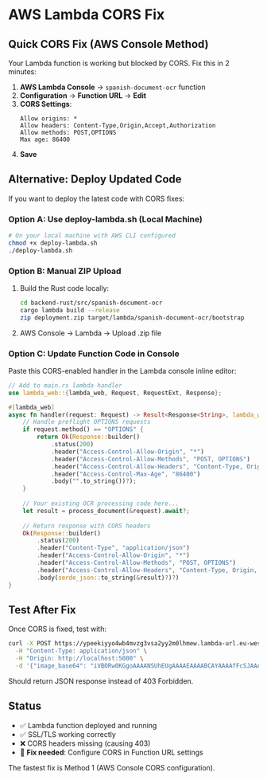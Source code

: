 # AWS Lambda CORS Fix

## Quick CORS Fix (AWS Console Method)

Your Lambda function is working but blocked by CORS. Fix this in 2 minutes:

1. **AWS Lambda Console** → `spanish-document-ocr` function
2. **Configuration** → **Function URL** → **Edit**
3. **CORS Settings**:
   ```
   Allow origins: *
   Allow headers: Content-Type,Origin,Accept,Authorization
   Allow methods: POST,OPTIONS
   Max age: 86400
   ```
4. **Save**

## Alternative: Deploy Updated Code

If you want to deploy the latest code with CORS fixes:

### Option A: Use deploy-lambda.sh (Local Machine)
```bash
# On your local machine with AWS CLI configured
chmod +x deploy-lambda.sh
./deploy-lambda.sh
```

### Option B: Manual ZIP Upload
1. Build the Rust code locally:
   ```bash
   cd backend-rust/src/spanish-document-ocr
   cargo lambda build --release
   zip deployment.zip target/lambda/spanish-document-ocr/bootstrap
   ```
2. AWS Console → Lambda → Upload .zip file

### Option C: Update Function Code in Console
Paste this CORS-enabled handler in the Lambda console inline editor:

```rust
// Add to main.rs lambda handler
use lambda_web::{lambda_web, Request, RequestExt, Response};

#[lambda_web]
async fn handler(request: Request) -> Result<Response<String>, lambda_web::Error> {
    // Handle preflight OPTIONS requests
    if request.method() == "OPTIONS" {
        return Ok(Response::builder()
            .status(200)
            .header("Access-Control-Allow-Origin", "*")
            .header("Access-Control-Allow-Methods", "POST, OPTIONS")
            .header("Access-Control-Allow-Headers", "Content-Type, Origin, Accept")
            .header("Access-Control-Max-Age", "86400")
            .body("".to_string())?);
    }
    
    // Your existing OCR processing code here...
    let result = process_document(&request).await?;
    
    // Return response with CORS headers
    Ok(Response::builder()
        .status(200)
        .header("Content-Type", "application/json")
        .header("Access-Control-Allow-Origin", "*")
        .header("Access-Control-Allow-Methods", "POST, OPTIONS")
        .header("Access-Control-Allow-Headers", "Content-Type, Origin, Accept")
        .body(serde_json::to_string(&result)?)?)
}
```

## Test After Fix

Once CORS is fixed, test with:
```bash
curl -X POST https://ypeekiyyo4wb4mvzg3vsa2yy2m0lhmew.lambda-url.eu-west-3.on.aws/ \
  -H "Content-Type: application/json" \
  -H "Origin: http://localhost:5000" \
  -d '{"image_base64": "iVBORw0KGgoAAAANSUhEUgAAAAEAAAABCAYAAAAfFcSJAAAADUlEQVR42mP8/5+hHgAHggJ/PchI7wAAAABJRU5ErkJggg==", "document_type": "DNI", "side": "front"}'
```

Should return JSON response instead of 403 Forbidden.

## Status
- ✅ Lambda function deployed and running
- ✅ SSL/TLS working correctly  
- ❌ CORS headers missing (causing 403)
- 🔧 **Fix needed**: Configure CORS in Function URL settings

The fastest fix is Method 1 (AWS Console CORS configuration).